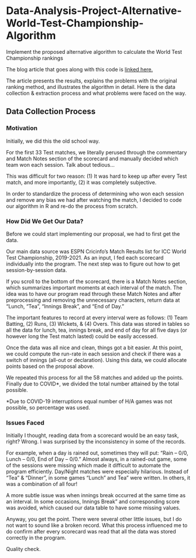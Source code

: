 # Data-Analysis-Project-Alternative-World-Test-Championship-Algorithm
Implement the proposed alternative algorithm to calculate the World Test Championship rankings

The blog article that goes along with this code is [linked here.](https://brokencricketdreams.com/2021/06/17/alternative-world-test-championship-points-table-australia-should-be-in-the-world-test-championship-final-i-have-the-data-to-prove-it/)

The article presents the results, explains the problems with the original ranking method, and illustrates the algorithm in detail.
Here is the data collection & extraction process and what problems were faced on the way.

## Data Collection Process
### Motivation

Initially, we did this the old school way.

For the first 33 Test matches, we literally perused through the commentary and Match Notes section of the scorecard and manually decided which team won each session. Talk about tedious…

This was difficult for two reason: (1) It was hard to keep up after every Test match, and more importantly, (2) it was completely subjective.

In order to standardize the process of determining who won each session and remove any bias we had after watching the match, I decided to code our algorithm in R and re-do the process from scratch.

### How Did We Get Our Data?
Before we could start implementing our proposal, we had to first get the data.

Our main data source was ESPN Cricinfo’s Match Results list for ICC World Test Championship, 2019-2021. As an input, I fed each scorecard individually into the program. The next step was to figure out how to get session-by-session data.

If you scroll to the bottom of the scorecard, there is a Match Notes section, which summarizes important moments at each interval of the match. The idea was to have our program read through these Match Notes and after preprocessing and removing the unnecessary characters, return data at “Lunch, “Tea”, “Innings Break”, and “End of Day.”

The important features to record at every interval were as follows: (1) Team Batting, (2) Runs, (3) Wickets, & (4) Overs. This data was stored in tables so all the data for lunch, tea, innings break, and end of day for all five days (or however long the Test match lasted) could be easily accessed.

Once the data was all nice and clean, things got a bit easier. At this point, we could compute the run-rate in each session and check if there was a switch of innings (all-out or declaration). Using this data, we could allocate points based on the proposal above.

We repeated this process for all the 58 matches and added up the points. Finally due to COVID*, we divided the total number attained by the total possible.

*Due to COVID-19 interruptions equal number of H/A games was not possible, so percentage was used.

### Issues Faced
Initially I thought, reading data from a scorecard would be an easy task, right? Wrong. I was surprised by the inconsistency in some of the records.

For example, when a day is rained out, sometimes they will put: “Rain – 0/0, Lunch – 0/0, End of Day – 0/0.” Almost always, in a rained-out game, some of the sessions were missing which made it difficult to automate the program efficiently. Day/Night matches were especially hilarious. Instead of “Tea” & “Dinner”, in some games “Lunch” and Tea” were written. In others, it was a combination of all four!

A more subtle issue was when innings break occurred at the same time as an interval. In some occasions, Innings Break” and corresponding score was avoided, which caused our data table to have some missing values.

Anyway, you get the point. There were several other little issues, but I do not want to sound like a broken record. What this process influenced me to do confirm after every scorecard was read that all the data was stored correctly in the program.

Quality check.
